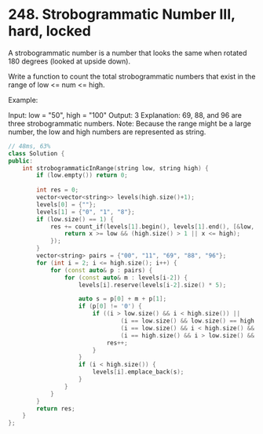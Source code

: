 # 248. Strobogrammatic Number III, hard, locked
A strobogrammatic number is a number that looks the same when rotated 180 degrees (looked at upside down).

Write a function to count the total strobogrammatic numbers that exist in the range of low <= num <= high.

Example:

Input: low = "50", high = "100"
Output: 3 
Explanation: 69, 88, and 96 are three strobogrammatic numbers.
Note:
Because the range might be a large number, the low and high numbers are represented as string.

```c++
// 48ms, 63%
class Solution {
public:
    int strobogrammaticInRange(string low, string high) {
        if (low.empty()) return 0;
        
        int res = 0;
        vector<vector<string>> levels(high.size()+1);
        levels[0] = {""};
        levels[1] = {"0", "1", "8"};
        if (low.size() == 1) {
            res += count_if(levels[1].begin(), levels[1].end(), [&low, &high](auto& x) {
                return x >= low && (high.size() > 1 || x <= high); 
            });
        }
        vector<string> pairs = {"00", "11", "69", "88", "96"};
        for (int i = 2; i <= high.size(); i++) {
            for (const auto& p : pairs) {
                for (const auto& m : levels[i-2]) {
                    levels[i].reserve(levels[i-2].size() * 5);

                    auto s = p[0] + m + p[1];
                    if (p[0] != '0') {
                        if ((i > low.size() && i < high.size()) ||
                                (i == low.size() && low.size() == high.size() && s >= low && s <= high) ||
                                (i == low.size() && i < high.size() && s >= low) ||
                                (i == high.size() && i > low.size() && s <= high)) {
                            res++;
                        }
                    }
                    if (i < high.size()) {   
                        levels[i].emplace_back(s);
                    }
                }
            }
        }
        return res;
    }
};

```